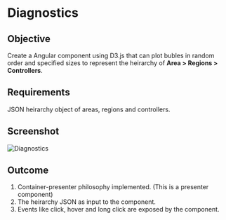 # Diagnostics

## Objective
Create a Angular component using D3.js that can plot bubles in random order and specified sizes to represent the heirarchy of **Area > Regions > Controllers**.

## Requirements
JSON heirarchy object of areas, regions and controllers.

## Screenshot
![Diagnostics](screenshot.jpg)

## Outcome
1. Container-presenter philosophy implemented. (This is a presenter component)
2. The heirarchy JSON as input to the component.
3. Events like click, hover and long click are exposed by the component.